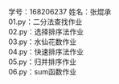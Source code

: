 学号：168206237  姓名：张焜承  
01.py：二分法查找作业  
02.py：选择排序法作业  
03.py：水仙花数作业  
04.py：快速排序法作业  
05.py：归并排序作业  
06.py：sum函数作业 
